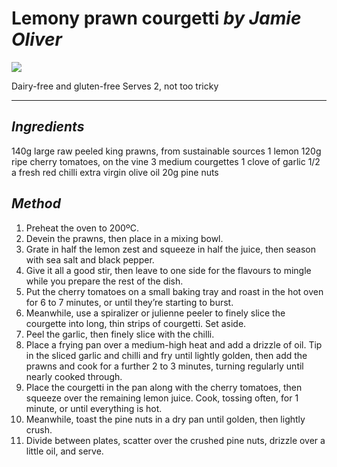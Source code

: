 # **Lemony prawn courgetti** *by Jamie Oliver*

![](/Volumes/UserHD/Users/nydc113/Desktop/recipes/ingredients/img/prawn-pasta.jpg)

Dairy-free and gluten-free 
Serves 2, not too tricky

***

## *Ingredients* 

140g large raw peeled king prawns, from sustainable sources
1 lemon 
120g ripe cherry tomatoes, on the vine
3 medium courgettes 
1 clove of garlic 
1/2 a fresh red chilli 
extra virgin olive oil 
20g pine nuts

## *Method*

1. Preheat the oven to 200ºC.
2. Devein the prawns, then place in a mixing bowl.
3. Grate in half the lemon zest and squeeze in half the juice, then season with sea salt and black pepper.
4. Give it all a good stir, then leave to one side for the flavours to mingle while you prepare the rest of the dish.
5. Put the cherry tomatoes on a small baking tray and roast in the hot oven for 6 to 7 minutes, or until they’re starting to burst.
6. Meanwhile, use a spiralizer or julienne peeler to finely slice the courgette into long, thin strips of courgetti. Set aside.
7. Peel the garlic, then finely slice with the chilli.
8. Place a frying pan over a medium-high heat and add a drizzle of oil. Tip in the sliced garlic and chilli and fry until lightly golden, then add the prawns and cook for a further 2 to 3 minutes, turning regularly until nearly cooked through.
9. Place the courgetti in the pan along with the cherry tomatoes, then squeeze over the remaining lemon juice. Cook, tossing often, for 1 minute, or until everything is hot.
10. Meanwhile, toast the pine nuts in a dry pan until golden, then lightly crush.
11. Divide between plates, scatter over the crushed pine nuts, drizzle over a little oil, and serve.
